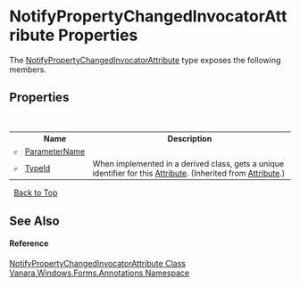 # NotifyPropertyChangedInvocatorAttribute Properties
 

The <a href="f7adaa39-adcc-7ce2-f629-7cf52d8b64e0">NotifyPropertyChangedInvocatorAttribute</a> type exposes the following members.


## Properties
&nbsp;<table><tr><th></th><th>Name</th><th>Description</th></tr><tr><td>![Public property](media/pubproperty.gif "Public property")</td><td><a href="ae5faa83-7913-902f-0edf-8f5f6c889b31">ParameterName</a></td><td /></tr><tr><td>![Public property](media/pubproperty.gif "Public property")</td><td><a href="http://msdn2.microsoft.com/en-us/library/sa1bf03e" target="_blank">TypeId</a></td><td>
When implemented in a derived class, gets a unique identifier for this <a href="http://msdn2.microsoft.com/en-us/library/e8kc3626" target="_blank">Attribute</a>.
 (Inherited from <a href="http://msdn2.microsoft.com/en-us/library/e8kc3626" target="_blank">Attribute</a>.)</td></tr></table>&nbsp;
<a href="#notifypropertychangedinvocatorattribute-properties">Back to Top</a>

## See Also


#### Reference
<a href="f7adaa39-adcc-7ce2-f629-7cf52d8b64e0">NotifyPropertyChangedInvocatorAttribute Class</a><br /><a href="600255aa-5477-7018-00f3-14fce5adebc9">Vanara.Windows.Forms.Annotations Namespace</a><br />